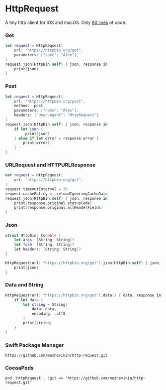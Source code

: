 # HttpRequest

A tiny http client for iOS and macOS. Only [80 lines](Sources/HttpRequest/HttpRequest.swift) of code.

### Get

```swift
let request = HttpRequest(
    url: "https://httpbin.org/get",
    parameters: ["name": "Alex"],
)
request.json(HttpBin.self) { json, response in
    print(json)
}
```

### Post

```swift
let request = HttpRequest(
    url: "https://httpbin.org/post",
    method: .post,
    parameters: ["name": "Alex"],
    headers: ["User-Agent": "HttpRequest"]
)
request.json(HttpBin.self) { json, response in
    if let json {
         print(json)
    } else if let error = response.error {
        print(error)
    }
}
```

### URLRequest and HTTPURLResponse

```swift
var request = HttpRequest(
    url: "https://httpbin.org/get",
)
request.timeoutInterval = 30
request.cachePolicy = .reloadIgnoringCacheData
request.json(HttpBin.self) { json, response in
    print(response.original.statusCode)
    print(response.original.allHeaderFields)
}
```

### Json

```swift
struct HttpBin: Codable {
    let args: [String: String]?
    let form: [String: String]?
    let headers: [String: String]?
}

HttpRequest(url: "https://httpbin.org/get").json(HttpBin.self) { json, response in
    print(json)
}
```

### Data and String

```swift
HttpRequest(url: "https://httpbin.org/get").data() { data, response in
    if let data {
        let string = String(
            data: data,
            encoding: .utf8
        )
        print(string)
    }
}

```

### Swift Package Manager

```
https://github.com/mezhevikin/http-request.git
```

### CocoaPods

```
pod 'HttpRequest', :git => 'https://github.com/mezhevikin/http-request.git'
```